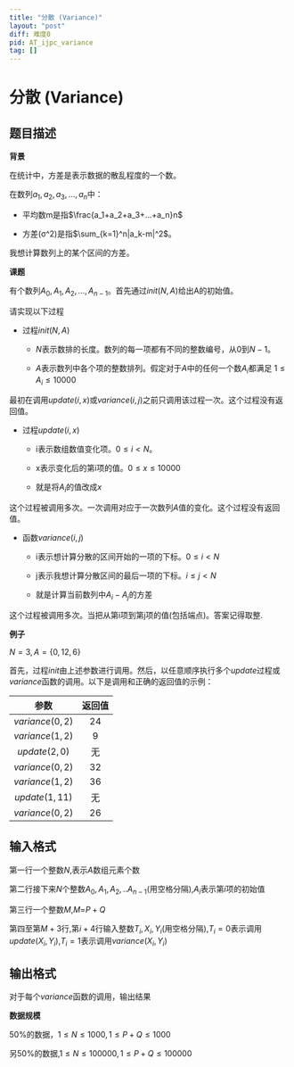 ```yaml
---
title: "分散 (Variance)"
layout: "post"
diff: 难度0
pid: AT_ijpc_variance
tag: []
---
```


# 分散 (Variance)

## 题目描述

**背景**

在统计中，方差是表示数据的散乱程度的一个数。

在数列$a_1,a_2,a_3,...,a_n$中：

- 平均数m是指$\frac{a_1+a_2+a_3+...+a_n}n$

- 方差(σ^2)是指$\sum_{k=1}^n|a_k-m|^2$。

我想计算数列上的某个区间的方差。

**课题**

有个数列$A_0,A_1,A_2,...,A_{n-1}$。首先通过$init(N, A)$给出A的初始值。

请实现以下过程

- 过程$init(N, A)$

   - $N$表示数排的长度。数列的每一项都有不同的整数编号，从$0$到$N-1$。

   - $A$表示数列中各个项的整数排列。假定对于$A$中的任何一个数$A_i$都满足 $1 \leq A_i \leq 10 000$

最初在调用$update(i, x)$或$variance(i, j)$之前只调用该过程一次。这个过程没有返回值。

- 过程$update(i, x)$

   - i表示数组数值变化项。$0 \leq i<N$。

   - x表示变化后的第i项的值。$0 \leq x \leq 10000$
   
   - 就是将$A_i$的值改成$x$

这个过程被调用多次。一次调用对应于一次数列$A$值的变化。这个过程没有返回值。

- 函数$variance(i, j)$

   - i表示想计算分散的区间开始的一项的下标。$0 \leq i < N$

   - j表示我想计算分散区间的最后一项的下标。$i \leq j < N$
   
   - 就是计算当前数列中$A_i-A_j$的方差

这个过程被调用多次。当把从第i项到第j项的值(包括端点)。答案记得取整.

**例子**

$N=3,A=\{0,12,6\}$

首先，过程$init$由上述参数进行调用。然后，以任意顺序执行多个$update$过程或$variance$函数的调用。以下是调用和正确的返回值的示例：

| 参数 | 返回值 |
| :----------: | :----------: |
| $variance(0, 2)$ | 24 |
| $variance(1, 2)$ | 9 |
| $update(2, 0)$ | 无 |
| $variance(0, 2)$ | 32 |
| $variance(1, 2)$ | 36 |
| $update(1, 11)$ | 无 |
| $variance(0, 2)$ | 26 |

## 输入格式

第一行一个整数$N$,表示$A$数组元素个数

第二行接下来$N$个整数$A_0,A_1,A_2,..A_{n-1}$(用空格分隔),$A_i$表示第$i$项的初始值

第三行一个整数$M$,$M$=$P+Q$

第四至第$M+3$行,第$i+4$行输入整数$T_i,X_i,Y_i$(用空格分隔),$T_i=0$表示调用$update(X_i,Y_i)$,$T_i=1$表示调用$variance(X_i,Y_i)$

## 输出格式

对于每个$variance$函数的调用，输出结果

**数据规模**

$50\%$的数据，$1 \leq N \leq 1000,1 \leq P+Q \leq 1000$

另$50\%$的数据,$1 \leq N \leq 100000,1 \leq P+Q \leq 100000$

